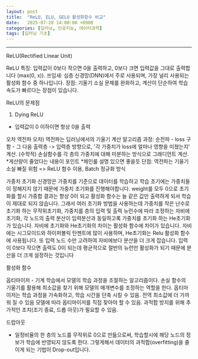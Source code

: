 ```yaml
---
layout: post
title:  "ReLU, ELU, GELU 활성화함수 비교"
date:   2025-07-28 14:00:00 +0900
categories: [딥러닝, 인공지능, 데이터과학]
tags: [딥러닝 기초]
---
```


------


ReLU(Rectified Linear Unit)

ReLU
특징: 입력값이 0보다 작으면 0을 출력하고, 0보다 크면 입력값을 그대로 출력합니다 (max(0, x)).
쓰임새: 심층 신경망(DNN)에서 주로 사용되며, 가장 널리 사용되는 활성화 함수 중 하나입니다. 
장점: 기울기 소실 문제를 완화하고, 계산이 단순하여 학습 속도가 빠르다는 장점이 있습니다.

ReLU의 문제점
1. Dying ReLU
- 입력값이 0 이하이면 항상 0을 출력


오차 역전파
오차) 역전파는 딥러닝에서의 기울기 계산 알고리즘
과정: 순전파 - loss 구함 - 그 다음 출력층 -> 입력층 방향으로,  '각 가중치가 loss에 얼마나 영향을 미쳤는지' 계산. (수학적) 손실함수를 각 층의 가중치에 대해 미분하는 방식으로 그래디언트 계산. *게산량이 줄었다는 내용이 포인트 *체인룰 설명 있으면 좋을듯
단점: 역전파는 기울기소실 빠질 위험 =>  ReLU 함수 이용, Batch 정규화 방식

가중치 초기화
신경망은 가중치를 기준으로 데이터를 학습하고 학습 초기에는 가중치들이 정해지지 않기 때문에 가중치 초기화를 진행해야합니다. 
weight를 모두 0으로 초기화를 할시 가중합 결과는 항상 0이 되고 활성화 함수는 늘 같은 값만 출력하게 되서 학습이 제대로 되지 않습니다.
그래서 여러 초기화 방법을 사용하는데 가중치를 작은 난수로 초기화 하는 무작위초기화, 가중치를 층의 입력 및 출력 뉴런수에 따라 조정하는 자비에 초기화, 각 노드의 출력 분산이 입력분산과 동일하고록 가중치를 초기화 하는 He초기화가 있습니다. 
자비에 초기화와 He초기화의 차이는 활성화 함수에 차이가 있습니다. 자비에는 시그모이드와 하이퍼볼릭 탄젠트에 많이 사용하며, He초기화는 Relu 활성화 함수에 사용됩니다. 
또 입력 노드 수만 고려하여 자비에보다 분산을 더 크게 잡습니다. 
입력이 0보다 작으면 출력도 0이 되는데 평균적으로 절반의 뉴런만 활성화가 되기 때문에 분산을 더 크게 설정하는 것입니다

활성화 함수


옵티마이저 - 기계 학습에서 모델의 학습 과정을 조절하는 알고리즘이다.
손실 함수의 기울기를 활용해 최소값을 찾기 위해 모델의 매개변수를 조정하는 역할을 한다.
옵티마이저는 학습 과정을 가속화하고, 학습 시간을 단축 시킬 수 있음.
전역 최소값에 더 가까워 질 수 있음
모델에 따라 옵티마이저를 직접 찾아야 할 수 있음.
과적합 방지를 위해 추가적인 조치(조기 종료, 드롭 아웃)가 필요할 수 있음.


드랍아웃 
- 일정비율의 한 층의 노드를 무작위로 0으로 만듦으로써, 학습할시에 해당 노드의 정보가 학습에 반영되지 않도록 한다. 그렇게해서 데이터의 과적합(overfitting)을 줄이게 되는 기법이 Drop-out입니다.